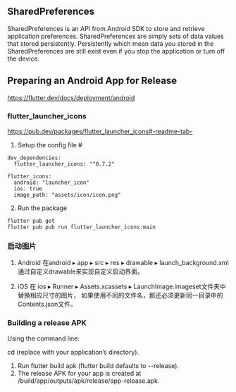 ## SharedPreferences

SharedPreferences is an API from Android SDK to store and retrieve application preferences. SharedPreferences are simply sets of data values that stored persistently. Persistently which mean data you stored in the SharedPreferences are still exist even if you stop the application or turn off the device.

## Preparing an Android App for Release
https://flutter.dev/docs/deployment/android

### flutter_launcher_icons
https://pub.dev/packages/flutter_launcher_icons#-readme-tab-

1. Setup the config file #
```
dev_dependencies: 
  flutter_launcher_icons: "^0.7.2"
  
flutter_icons:
  android: "launcher_icon" 
  ios: true
  image_path: "assets/icon/icon.png"
```

2. Run the package
```
flutter pub get
flutter pub pub run flutter_launcher_icons:main
```

### 启动图片

1. Android 在android ▸  app ▸  src ▸ res ▸ drawable ▸ launch_background.xml 通过自定义drawable来实现自定义启动界面。

2. iOS 在 ios ▸  Runner ▸ Assets.xcassets ▸ LaunchImage.imageset文件夹中替换相应尺寸的图片， 如果使用不同的文件名，那还必须更新同一目录中的Contents.json文件。


### Building a release APK
Using the command line:

cd <app dir> (replace <app dir> with your application’s directory).
1. Run flutter build apk (flutter build defaults to --release).
2. The release APK for your app is created at <app dir>/build/app/outputs/apk/release/app-release.apk.



